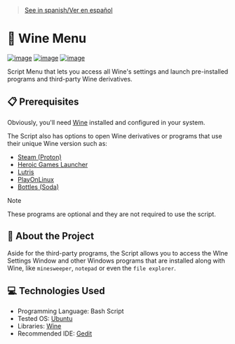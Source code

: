 > [See in spanish/Ver en español](https://github.com/LuisMiSanVe/WineMenu/blob/main/README.es.md)
# 🍷 Wine Menu
[![image](https://img.shields.io/badge/Shell_Script-121011?style=for-the-badge&logo=gnu-bash&logoColor=white)]()
[![image](https://img.shields.io/badge/Ubuntu-E95420?style=for-the-badge&logo=ubuntu&logoColor=white)](https://ubuntu.com/)
[![image](https://img.shields.io/badge/Wine-%23d70000.svg?style=for-the-badge&logo=Wine&logoColor=ffffff)](https://www.winehq.org/)

Script Menu that lets you access all Wine's settings and launch pre-installed programs and third-party Wine derivatives.

## 📋 Prerequisites
Obviously, you'll need [Wine](https://www.winehq.org/) installed and configured in your system.

The Script also has options to open Wine derivatives or programs that use their unique Wine version such as:
- [Steam (Proton)](https://github.com/ValveSoftware/Proton)
- [Heroic Games Launcher](https://heroicgameslauncher.com/)
- [Lutris](https://lutris.net/)
- [PlayOnLinux](https://www.playonlinux.com/)
- [Bottles (Soda)](https://usebottles.com/)

> [!NOTE]
> These programs are optional and they are not required to use the script.

## 📖 About the Project
Aside for the third-party programs, the Script allows you to access the WIne Settings Window and other Windows programs that are installed along with Wine, like `minesweeper`, `notepad` or even the `file explorer`.

## 💻 Technologies Used
- Programming Language: Bash Script
- Tested OS: [Ubuntu](https://ubuntu.com/)
- Libraries: [Wine](https://www.winehq.org/)
- Recommended IDE: [Gedit](https://help.gnome.org/users/gedit/stable/gedit-quickstart.html.en)
